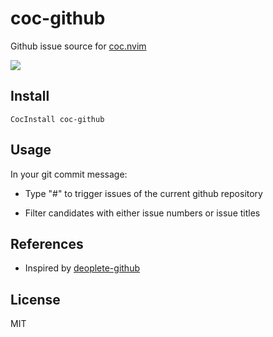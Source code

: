 # coc-github

Github issue source for [coc.nvim](https://github.com/neoclide/coc.nvim)

![](https://user-images.githubusercontent.com/20282795/58370347-0331c400-7f38-11e9-8bb4-9ade97aad37e.png)

## Install 

```vim
CocInstall coc-github
```

## Usage

In your git commit message: 

- Type "#" to trigger issues of the current github repository

- Filter candidates with either issue numbers or issue titles

## References

- Inspired by [deoplete-github](https://github.com/SevereOverfl0w/deoplete-github)

## License

MIT
